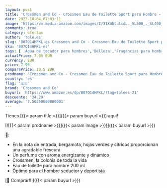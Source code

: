 ```yaml
---
layout: post
title: 'Crossmen and Co - Crossmen Eau de Toilette Sport para Hombre - 200 ml'
date: 2022-10-04 07:03:11
image: 'https://m.media-amazon.com/images/I/31XWbtutcdL._SL500_._SL400_.jpg'
comments: true
category: ofertas
author: 'tole.es'
slug: 'B07Q14HPKL-es Crossmen and Co - Crossmen Eau de Toilette Sport para...'
sku: 'B07Q14HPKL-es'
tags: [ 'Agua de tocador para hombres','Belleza','Fragancias para hombres','Perfumes y fragancias','crossmen and co','de','eau','toilette','🇪🇸', ]
actualPrice: 7.95 EUR
currency: EUR
price: 7.95
comparePrice: 10.5 EUR
prodname: 'Crossmen and Co - Crossmen Eau de Toilette Sport para Hombre - 200 ml'
country: 'es'
flag: '🇪🇸'
brand: 'Crossmen and Co'
buyurl: 'https://www.amazon.es/dp/B07Q14HPKL/?tag=tolees-21'
descuento: '24.29'
average: '7.50250000000001'
---
```


Tienes [{{< param title >}}]({{< param buyurl >}}) aqui!

[![{{< param prodname >}}]({{< param image >}})]({{< param buyurl >}})

🔎:

- En la nota de entrada, bergamota, hojas verdes y cítricos proporcionan una agradable frescura
- Un perfume con aroma energizante y dinámico
- Crossmen, la colonia de toda la vida
- Eau de toilette para hombre 200 ml
- Óptimo para el hombre seductor y deportista

[🛒 Comprar!!!]({{< param buyurl >}})
